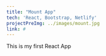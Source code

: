 ```yaml
---
title: "Mount App"
tech: 'React, Bootstrap, Netlify'
projectPreImg: ../images/mount.jpg
link: #
---
```


This is my first React App